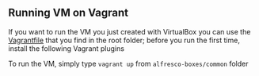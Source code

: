 Running VM on Vagrant
---
If you want to run the VM you just created with VirtualBox you can use the [Vagrantfile](https://github.com/maoo/alfresco-boxes/tree/master/common/Vagrantfile) that you find in the root folder; before you run the first time, install the following Vagrant plugins

To run the VM, simply type ```vagrant up``` from ```alfresco-boxes/common``` folder
